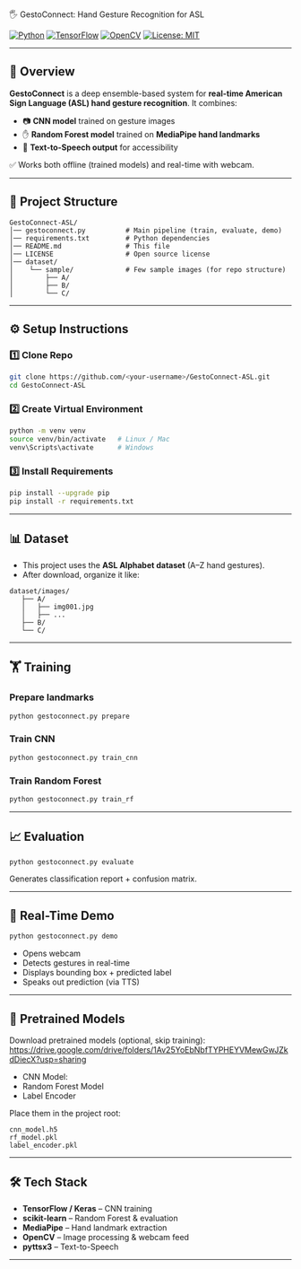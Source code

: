 🖐️ GestoConnect: Hand Gesture Recognition for ASL

[![Python](https://img.shields.io/badge/Python-3.10%2B-blue)](https://www.python.org/)
[![TensorFlow](https://img.shields.io/badge/TensorFlow-2.6%2B-orange)](https://www.tensorflow.org/)
[![OpenCV](https://img.shields.io/badge/OpenCV-4.x-green)](https://opencv.org/)
[![License: MIT](https://img.shields.io/badge/License-MIT-yellow.svg)](LICENSE)

---

## 📌 Overview

**GestoConnect** is a deep ensemble-based system for **real-time American Sign Language (ASL) hand gesture recognition**.
It combines:

* 📷 **CNN model** trained on gesture images
* ✋ **Random Forest model** trained on **MediaPipe hand landmarks**
* 🎤 **Text-to-Speech output** for accessibility

✅ Works both offline (trained models) and real-time with webcam.

---

## 📂 Project Structure

```
GestoConnect-ASL/
│── gestoconnect.py          # Main pipeline (train, evaluate, demo)
│── requirements.txt         # Python dependencies
│── README.md                # This file
│── LICENSE                  # Open source license
│── dataset/
│    └── sample/             # Few sample images (for repo structure)
│        ├── A/
│        ├── B/
│        └── C/
```

---

## ⚙️ Setup Instructions

### 1️⃣ Clone Repo

```bash
git clone https://github.com/<your-username>/GestoConnect-ASL.git
cd GestoConnect-ASL
```

### 2️⃣ Create Virtual Environment

```bash
python -m venv venv
source venv/bin/activate   # Linux / Mac
venv\Scripts\activate      # Windows
```

### 3️⃣ Install Requirements

```bash
pip install --upgrade pip
pip install -r requirements.txt
```

---

## 📊 Dataset

* This project uses the **ASL Alphabet dataset** (A–Z hand gestures).
* After download, organize it like:

```
dataset/images/
   ├── A/
   │   ├── img001.jpg
   │   ├── ...
   ├── B/
   └── C/
```

---

## 🏋️ Training

### Prepare landmarks

```bash
python gestoconnect.py prepare
```

### Train CNN

```bash
python gestoconnect.py train_cnn
```

### Train Random Forest

```bash
python gestoconnect.py train_rf
```

---

## 📈 Evaluation

```bash
python gestoconnect.py evaluate
```

Generates classification report + confusion matrix.

---

## 🎥 Real-Time Demo

```bash
python gestoconnect.py demo
```

* Opens webcam
* Detects gestures in real-time
* Displays bounding box + predicted label
* Speaks out prediction (via TTS)

---

## 🤖 Pretrained Models

Download pretrained models (optional, skip training): https://drive.google.com/drive/folders/1Av25YoEbNbfTYPHEYVMewGwJZkdDiecX?usp=sharing

* CNN Model:
* Random Forest Model
* Label Encoder

Place them in the project root:

```
cnn_model.h5
rf_model.pkl
label_encoder.pkl
```

---

## 🛠️ Tech Stack

* **TensorFlow / Keras** – CNN training
* **scikit-learn** – Random Forest & evaluation
* **MediaPipe** – Hand landmark extraction
* **OpenCV** – Image processing & webcam feed
* **pyttsx3** – Text-to-Speech

---
